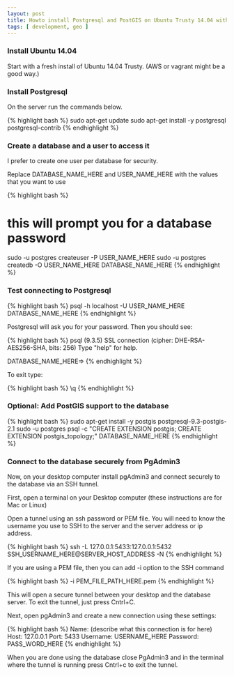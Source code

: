 ```yaml
---
layout: post
title: Howto install Postgresql and PostGIS on Ubuntu Trusty 14.04 with secure tunnel for connections
tags: [ development, geo ]
---
```


### Install Ubuntu 14.04

Start with a fresh install of Ubuntu 14.04 Trusty. (AWS or vagrant might be a good way.)

### Install Postgresql

On the server run the commands below.

{% highlight bash %}
sudo apt-get update
sudo apt-get install -y postgresql postgresql-contrib
{% endhighlight %}

### Create a database and a user to access it

I prefer to create one user per database for security.

Replace DATABASE_NAME_HERE and USER_NAME_HERE with the values that you want to use

{% highlight bash %}
# this will prompt you for a database password
sudo -u postgres createuser -P USER_NAME_HERE
sudo -u postgres createdb -O USER_NAME_HERE DATABASE_NAME_HERE
{% endhighlight %}


### Test connecting to Postgresql

{% highlight bash %}
psql -h localhost -U USER_NAME_HERE DATABASE_NAME_HERE
{% endhighlight %}

Postgresql will ask you for your password. Then you should see:

{% highlight bash %}
psql (9.3.5)
SSL connection (cipher: DHE-RSA-AES256-SHA, bits: 256)
Type "help" for help.

DATABASE_NAME_HERE=>
{% endhighlight %}

To exit type:

{% highlight bash %}
\q
{% endhighlight %}

### Optional: Add PostGIS support to the database

{% highlight bash %}
sudo apt-get install -y postgis postgresql-9.3-postgis-2.1
sudo -u postgres psql -c "CREATE EXTENSION postgis; CREATE EXTENSION postgis_topology;" DATABASE_NAME_HERE
{% endhighlight %}

### Connect to the database securely from PgAdmin3

Now, on your desktop computer install pgAdmin3 and connect securely to the database via an SSH tunnel.

First, open a terminal on your Desktop computer (these instructions are for Mac or Linux)

Open a tunnel using an ssh password or PEM file. You will need to know the username you use to SSH to the server and the server address or ip address.

{% highlight bash %}
ssh -L 127.0.0.1:5433:127.0.0.1:5432 SSH_USERNAME_HERE@SERVER_HOST_ADDRESS -N
{% endhighlight %}

If you are using a PEM file, then you can add -i option to the SSH command

{% highlight bash %}
-i PEM_FILE_PATH_HERE.pem
{% endhighlight %}

This will open a secure tunnel between your desktop and the database server. To exit the tunnel, just press Cntrl+C.

Next, open pgAdmin3 and create a new connection using these settings:

{% highlight bash %}
Name: (describe what this connection is for here)
Host: 127.0.0.1
Port: 5433
Username: USERNAME_HERE
Password: PASS_WORD_HERE
{% endhighlight %}

When you are done using the database close PgAdmin3 and in the terminal where the tunnel is running press Cntrl+c to exit the tunnel.
